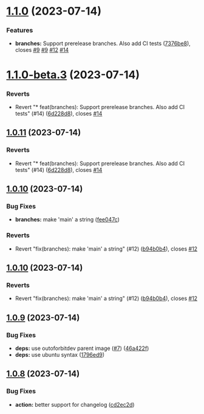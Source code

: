 # [1.1.0](https://github.com/outoforbitdev/action-semantic-release/compare/v1.0.11...v1.1.0) (2023-07-14)


### Features

* **branches:** Support prerelease branches. Also add CI tests ([7376be8](https://github.com/outoforbitdev/action-semantic-release/commit/7376be8bef26bc96dd57bf00f9fdcd5f2ffc9980)), closes [#9](https://github.com/outoforbitdev/action-semantic-release/issues/9) [#9](https://github.com/outoforbitdev/action-semantic-release/issues/9) [#12](https://github.com/outoforbitdev/action-semantic-release/issues/12) [#14](https://github.com/outoforbitdev/action-semantic-release/issues/14)

# [1.1.0-beta.3](https://github.com/outoforbitdev/action-semantic-release/compare/v1.1.0-beta.2...v1.1.0-beta.3) (2023-07-14)


### Reverts

* Revert "* feat(branches): Support prerelease branches. Also add CI tests" (#14) ([6d228d8](https://github.com/outoforbitdev/action-semantic-release/commit/6d228d85aa87ff3737b3b67dc1ecec832158eae7)), closes [#14](https://github.com/outoforbitdev/action-semantic-release/issues/14)

## [1.0.11](https://github.com/outoforbitdev/action-semantic-release/compare/v1.0.10...v1.0.11) (2023-07-14)


### Reverts

* Revert "* feat(branches): Support prerelease branches. Also add CI tests" (#14) ([6d228d8](https://github.com/outoforbitdev/action-semantic-release/commit/6d228d85aa87ff3737b3b67dc1ecec832158eae7)), closes [#14](https://github.com/outoforbitdev/action-semantic-release/issues/14)

## [1.0.10](https://github.com/outoforbitdev/action-semantic-release/compare/v1.0.9...v1.0.10) (2023-07-14)


### Bug Fixes

* **branches:** make 'main' a string ([fee047c](https://github.com/outoforbitdev/action-semantic-release/commit/fee047c88ef9276b50a64b2cd04e8ea3a93cce77))


### Reverts

* Revert "fix(branches): make 'main' a string" (#12) ([b94b0b4](https://github.com/outoforbitdev/action-semantic-release/commit/b94b0b4c08986544d58d333c7ca98563409c0d61)), closes [#12](https://github.com/outoforbitdev/action-semantic-release/issues/12)

## [1.0.10](https://github.com/outoforbitdev/action-semantic-release/compare/v1.0.9...v1.0.10) (2023-07-14)


### Reverts

* Revert "fix(branches): make 'main' a string" (#12) ([b94b0b4](https://github.com/outoforbitdev/action-semantic-release/commit/b94b0b4c08986544d58d333c7ca98563409c0d61)), closes [#12](https://github.com/outoforbitdev/action-semantic-release/issues/12)

## [1.0.9](https://github.com/outoforbitdev/action-semantic-release/compare/v1.0.8...v1.0.9) (2023-07-14)


### Bug Fixes

* **deps:** use outoforbitdev parent image ([#7](https://github.com/outoforbitdev/action-semantic-release/issues/7)) ([46a422f](https://github.com/outoforbitdev/action-semantic-release/commit/46a422f9959582d8abf8e5e6c6e5b76e3400554f))
* **deps:** use ubuntu syntax ([1796ed9](https://github.com/outoforbitdev/action-semantic-release/commit/1796ed92d03833a282463345490ea13f08e897ce))

## [1.0.8](https://github.com/outoforbitdev/action-semantic-release/compare/v1.0.7...v1.0.8) (2023-07-14)


### Bug Fixes

* **action:** better support for changelog ([cd2ec2d](https://github.com/outoforbitdev/action-semantic-release/commit/cd2ec2daae60bbd2ebf7b333d1b39b483215bffa))
